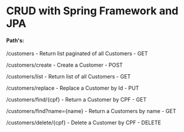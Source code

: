 # CRUD with Spring Framework and JPA

#### Path's:

/customers - Return list paginated of all Customers - GET 

/customers/create - Create a Customer - POST

/customers/list - Return list of all Customers - GET 

/customers/replace - Replace a Customer by Id - PUT

/customers/find/{cpf} - Return a Customer by CPF - GET

/customers/find?name={name} - Return a Customers by name - GET

/customers/delete/{cpf} - Delete a Customer by CPF - DELETE
